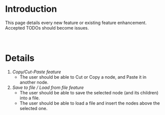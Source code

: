 # Introduction #

This page details every new feature or existing feature enhancement.<br>
Accepted TODOs should become issues.<br>
<br>
<br>
<h1>Details</h1>

<ol><li><i>Copy/Cut-Paste feature</i>
<ul><li>The user should be able to Cut or Copy a node, and Paste it in another node.<br>
</li></ul></li><li><i>Save to file / Load from file feature</i>
<ul><li>The user should be able to save the selected node (and its children) into a file.<br>
</li><li>The user should be able to load a file and insert the nodes above the selected one.</li></ul></li></ol>
